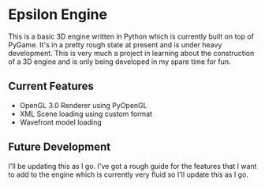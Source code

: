 Epsilon Engine
==============

This is a basic 3D engine written in Python which is currently built on top of PyGame.  It's in a pretty rough state at present and is under heavy development.  This is very much a project in learning about the construction of a 3D engine and is only being developed in my spare time for fun.

Current Features
----------------
- OpenGL 3.0 Renderer using PyOpenGL
- XML Scene loading using custom format
- Wavefront model loading

Future Development
------------------
I'll be updating this as I go.  I've got a rough guide for the features that I want to add to the engine which is currently very fluid so I'll update this as I go.



